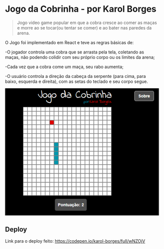 # Jogo da Cobrinha - por Karol Borges
> Jogo video game popular em que a cobra cresce ao comer as maças e morre ao se tocar(ou tentar se comer) e ao bater nas paredes da arena.


O Jogo foi implementado em React e teve as regras básicas de:

-O jogador controla uma cobra que se arrasta pela tela, coletando as maças, não podendo colidir com seu próprio corpo ou os limites da arena; 

-Cada vez que a cobra come um maça, seu rabo aumenta;

-O usuário controla a direção da cabeça da serpente (para cima, para baixo, esquerda e direita), com as setas do teclado e seu corpo segue.

![](interface_cobra.png)

## Deploy

Link para o deploy feito: https://codepen.io/karol-borges/full/wNZOjV
